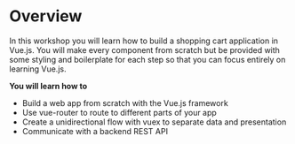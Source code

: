 # Overview

In this workshop you will learn how to build a shopping cart application in
Vue.js. You will make every component from scratch but be provided with some styling and boilerplate for each step so that you can focus entirely on learning Vue.js.

**You will learn how to**
 * Build a web app from scratch with the Vue.js framework
 * Use vue-router to route to different parts of your app
 * Create a unidirectional flow with vuex to separate data and presentation
 * Communicate with a backend REST API
